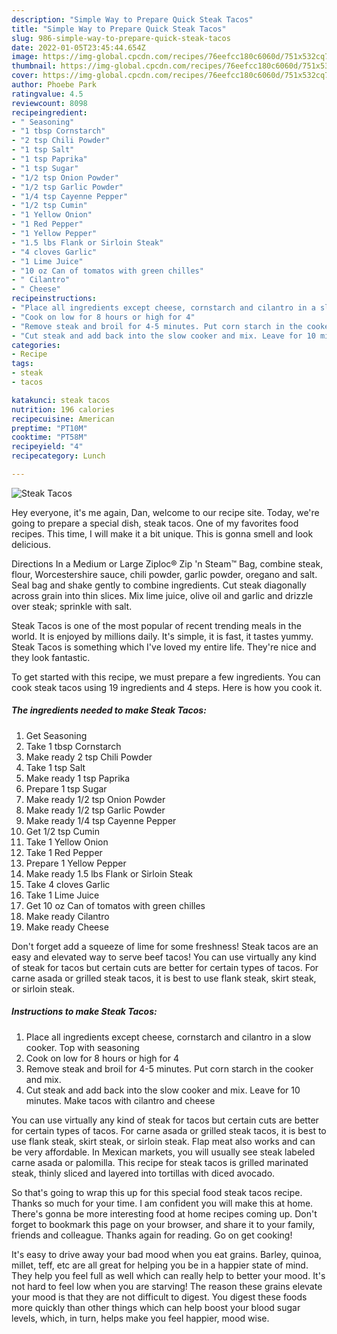 ```yaml
---
description: "Simple Way to Prepare Quick Steak Tacos"
title: "Simple Way to Prepare Quick Steak Tacos"
slug: 986-simple-way-to-prepare-quick-steak-tacos
date: 2022-01-05T23:45:44.654Z
image: https://img-global.cpcdn.com/recipes/76eefcc180c6060d/751x532cq70/steak-tacos-recipe-main-photo.jpg
thumbnail: https://img-global.cpcdn.com/recipes/76eefcc180c6060d/751x532cq70/steak-tacos-recipe-main-photo.jpg
cover: https://img-global.cpcdn.com/recipes/76eefcc180c6060d/751x532cq70/steak-tacos-recipe-main-photo.jpg
author: Phoebe Park
ratingvalue: 4.5
reviewcount: 8098
recipeingredient:
- " Seasoning"
- "1 tbsp Cornstarch"
- "2 tsp Chili Powder"
- "1 tsp Salt"
- "1 tsp Paprika"
- "1 tsp Sugar"
- "1/2 tsp Onion Powder"
- "1/2 tsp Garlic Powder"
- "1/4 tsp Cayenne Pepper"
- "1/2 tsp Cumin"
- "1 Yellow Onion"
- "1 Red Pepper"
- "1 Yellow Pepper"
- "1.5 lbs Flank or Sirloin Steak"
- "4 cloves Garlic"
- "1 Lime Juice"
- "10 oz Can of tomatos with green chilles"
- " Cilantro"
- " Cheese"
recipeinstructions:
- "Place all ingredients except cheese, cornstarch and cilantro in a slow cooker. Top with seasoning"
- "Cook on low for 8 hours or high for 4"
- "Remove steak and broil for 4-5 minutes. Put corn starch in the cooker and mix."
- "Cut steak and add back into the slow cooker and mix. Leave for 10 minutes. Make tacos with cilantro and cheese"
categories:
- Recipe
tags:
- steak
- tacos

katakunci: steak tacos 
nutrition: 196 calories
recipecuisine: American
preptime: "PT10M"
cooktime: "PT58M"
recipeyield: "4"
recipecategory: Lunch

---
```



![Steak Tacos](https://img-global.cpcdn.com/recipes/76eefcc180c6060d/751x532cq70/steak-tacos-recipe-main-photo.jpg)

Hey everyone, it's me again, Dan, welcome to our recipe site. Today, we're going to prepare a special dish, steak tacos. One of my favorites food recipes. This time, I will make it a bit unique. This is gonna smell and look delicious.

Directions In a Medium or Large Ziploc® Zip &#39;n Steam™ Bag, combine steak, flour, Worcestershire sauce, chili powder, garlic powder, oregano and salt. Seal bag and shake gently to combine ingredients. Cut steak diagonally across grain into thin slices. Mix lime juice, olive oil and garlic and drizzle over steak; sprinkle with salt.

Steak Tacos is one of the most popular of recent trending meals in the world. It is enjoyed by millions daily. It's simple, it is fast, it tastes yummy. Steak Tacos is something which I've loved my entire life. They're nice and they look fantastic.


To get started with this recipe, we must prepare a few ingredients. You can cook steak tacos using 19 ingredients and 4 steps. Here is how you cook it.

<!--inarticleads1-->

##### The ingredients needed to make Steak Tacos:

1. Get  Seasoning
1. Take 1 tbsp Cornstarch
1. Make ready 2 tsp Chili Powder
1. Take 1 tsp Salt
1. Make ready 1 tsp Paprika
1. Prepare 1 tsp Sugar
1. Make ready 1/2 tsp Onion Powder
1. Make ready 1/2 tsp Garlic Powder
1. Make ready 1/4 tsp Cayenne Pepper
1. Get 1/2 tsp Cumin
1. Take 1 Yellow Onion
1. Take 1 Red Pepper
1. Prepare 1 Yellow Pepper
1. Make ready 1.5 lbs Flank or Sirloin Steak
1. Take 4 cloves Garlic
1. Take 1 Lime Juice
1. Get 10 oz Can of tomatos with green chilles
1. Make ready  Cilantro
1. Make ready  Cheese


Don&#39;t forget add a squeeze of lime for some freshness! Steak tacos are an easy and elevated way to serve beef tacos! You can use virtually any kind of steak for tacos but certain cuts are better for certain types of tacos. For carne asada or grilled steak tacos, it is best to use flank steak, skirt steak, or sirloin steak. 

<!--inarticleads2-->

##### Instructions to make Steak Tacos:

1. Place all ingredients except cheese, cornstarch and cilantro in a slow cooker. Top with seasoning
1. Cook on low for 8 hours or high for 4
1. Remove steak and broil for 4-5 minutes. Put corn starch in the cooker and mix.
1. Cut steak and add back into the slow cooker and mix. Leave for 10 minutes. Make tacos with cilantro and cheese


You can use virtually any kind of steak for tacos but certain cuts are better for certain types of tacos. For carne asada or grilled steak tacos, it is best to use flank steak, skirt steak, or sirloin steak. Flap meat also works and can be very affordable. In Mexican markets, you will usually see steak labeled carne asada or palomilla. This recipe for steak tacos is grilled marinated steak, thinly sliced and layered into tortillas with diced avocado. 

So that's going to wrap this up for this special food steak tacos recipe. Thanks so much for your time. I am confident you will make this at home. There's gonna be more interesting food at home recipes coming up. Don't forget to bookmark this page on your browser, and share it to your family, friends and colleague. Thanks again for reading. Go on get cooking!

It's easy to drive away your bad mood when you eat grains. Barley, quinoa, millet, teff, etc are all great for helping you be in a happier state of mind. They help you feel full as well which can really help to better your mood. It's not hard to feel low when you are starving! The reason these grains elevate your mood is that they are not difficult to digest. You digest these foods more quickly than other things which can help boost your blood sugar levels, which, in turn, helps make you feel happier, mood wise.
